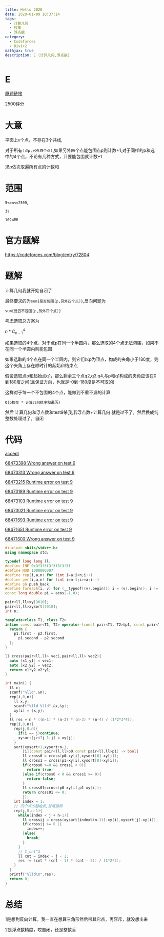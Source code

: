 ```yaml
---
title: Hello 2020
date: 2020-01-09 10:37:14
tags:
  - 计算几何
  - 枚举
  - 浮点数
category:
  - Codeforces
  - Div1+2
mathjax: true
description: E (计算几何,浮点数)
---
```


# E

[原题链接](https://codeforces.com/contest/1284/problem/E)

2500评分

# 大意

平面上`n`个点，不存在3个共线,

对于所有`(点p,另外四个点)`,如果另外四个点能包围点p则计数+1,对于同样的p和选中的4个点，不论有几种方式，只要能包围就计数+1

求p依次取遍所有点的计数和

# 范围

`5<=n<=2500`,

`3s`

`1024MB`

# 官方题解

https://codeforces.com/blog/entry/72804

# 题解

计算几何我就开始自闭了

最终要求的为`sum{是否包围(p,另外四个点)}`,反向问题为

`sum{是否不包围(p,另外四个点)}`

考虑选取总方案为

$n*C_{n-1}^4$

如果选取的4个点，对于点p在同一个半圆内，那么选取的4个点无法包围，如果不在同一个半圆内则能包围

如果选取的4个点在同一个半圆内，则它们以p为顶点，构成的夹角小于180度，则这个夹角上存在顺时针的起始和结束点

假设选取点p和起始点q1，那么剩余三个点q2,q3,q4,与p和q1构成的夹角应该在0 到180度之间(且保证方向，也就是-0到-180度是不可取的)

这样对于每一个不包围的4个点，能做到不重不漏的计算

`O(p枚举 * 计算几何排序和遍历)`

然后 计算几何和浮点数和test9杀我,我浮点数+计算几何 就是过不了，然后换成纯整数处理过了，自闭

# 代码

[accept](https://codeforces.com/contest/1284/submission/68477822)

[68473398 Wrong answer on test 9](https://codeforces.com/contest/1284/submission/68473398)

[68473313 Wrong answer on test 9](https://codeforces.com/contest/1284/submission/68473313)

[68473215 Runtime error on test 9](https://codeforces.com/contest/1284/submission/68473215)

[68473189 Runtime error on test 9](https://codeforces.com/contest/1284/submission/68473189)

[68473103 Runtime error on test 9](https://codeforces.com/contest/1284/submission/68473103)

[68473021 Runtime error on test 9](https://codeforces.com/contest/1284/submission/68473021)

[68471693 Runtime error on test 9](https://codeforces.com/contest/1284/submission/68471693)

[68471651 Runtime error on test 9](https://codeforces.com/contest/1284/submission/68471651)

[68471600 Wrong answer on test 9](https://codeforces.com/contest/1284/submission/68471600)

```cpp
#include <bits/stdc++.h>
using namespace std;

typedef long long ll;
#define INF 0x3f3f3f3f3f3f3f3f
#define MOD 1000000007
#define rep(i,a,n) for (int i=a;i<n;i++)
#define per(i,a,n) for (int i=n-1;i>=a;i--)
#define pb push_back
#define foreach(i, v) for (__typeof((v).begin()) i = (v).begin(); i != (v).end(); ++ i)
const long double pi = acos(-1.0);

pair<ll,ll>xy[3010];
pair<ll,ll>xysort[3010];
int n;

template<class T1, class T2>
inline const pair<T1, T2> operator-(const pair<T1, T2>&p1, const pair<T1, T2>&p2) {
  return {
    p1.first - p2.first,
      p1.second - p2.second
  };
}

ll cross(pair<ll,ll> vec1,pair<ll,ll> vec2){
  auto [x1,y1] = vec1;
  auto [x2,y2] = vec2;
  return x1*y2-x2*y1;
}

int main() {
  ll n;
  scanf("%lld",&n);
  rep(i,0,n){
    ll x,y;
    scanf("%lld %lld",&x,&y);
    xy[i] = {x,y};
  }
  ll res = n * ((n-1) * (n-2) * (n-3) * (n-4) / (1*2*3*4));
  rep(i,0,n){
    rep(j,0,n){
      if(i == j)continue;
      xysort[j>i?j-1:j] = xy[j];
    }
    sort(xysort+1,xysort+n-1,
        [i](const pair<ll,ll>p0,const pair<ll,ll>p1) -> bool{
        ll cross0 = cross(p0-xy[i],xysort[0]-xy[i]);
        ll cross1 = cross(p1-xy[i],xysort[0]-xy[i]);
        if(cross0 >=0 && cross1 < 0){
          return true;
        }else if(cross0 < 0 && cross1 >= 0){
          return false;
        }
        ll cross01=cross(p0-xy[i],p1-xy[i]);
        return cross01 <= 0;
        });
    int index = 1;
    // 四个点的起始点,首尾游标
    rep(j,0,n-1){
      while(index < j + n-1){
        ll crossij = cross(xysort[index%(n-1)]-xy[i],xysort[j]-xy[i]);
        if(crossij >= 0 ){
          index++;
        }else{
          break;
        }
      }
      // C_cnt^3
      ll cnt = index - j - 1;
      res -= (cnt * (cnt - 1) * (cnt - 2)) / (1*2*3);
    }
  }
  printf("%lld\n",res);
  return 0;
}
```

# 总结

1是想到反向计算，我一直在想算三角形然后带其它点，再容斥，就没想出来

2是浮点数精度，哎自闭，还是整数香

